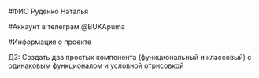 #ФИО
Руденко Наталья

#Аккаунт в телеграм
@BUKApuma

#Информация о проекте

ДЗ: Создать два простых компонента (функциональный и классовый) с одинаковым функционалом и условной отрисовкой